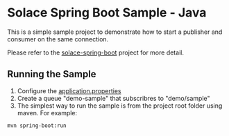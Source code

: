 # Solace Spring Boot Sample - Java

This is a simple sample project to demonstrate how to start a publisher and consumer on the same connection.

Please refer to the [solace-spring-boot](https://github.com/SolaceProducts/solace-spring-boot) project for more detail.

## Running the Sample
1. Configure the [application.properties](https://github.com/swayvil/solace-spring-boot-java-sample-app/src/main/resources/application.properties)
2. Create a queue "demo-sample" that subscribres to "demo/sample"
3. The simplest way to run the sample is from the project root folder using maven. For example:
```shell script
mvn spring-boot:run
```
